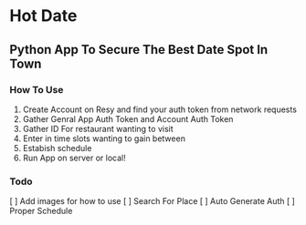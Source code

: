 # Hot Date
## Python App To Secure The Best Date Spot In Town

### How To Use
1. Create Account on Resy and find your auth token from network requests 
2. Gather Genral App Auth Token and Account Auth Token 
3. Gather ID For restaurant wanting to visit
4. Enter in time slots wanting to gain between 
5. Estabish schedule 
6. Run App on server or local!


### Todo
[ ] Add images for how to use 
[ ] Search For Place
[ ] Auto Generate Auth 
[ ] Proper Schedule



